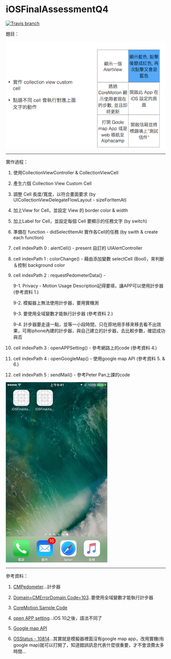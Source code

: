 # iOSFinalAssessmentQ4

[![Travis branch](https://img.shields.io/badge/bulid-passing-brightgreen.svg)]()

題目：

![](https://github.com/dan12411/iOSFinalAssessmentQ4/blob/master/%E8%9E%A2%E5%B9%95%E5%BF%AB%E7%85%A7%202016-12-02%20%E4%B8%8B%E5%8D%882.18.36.png)

---

實作過程：

1. 使用CollectionViewController & CollectionViewCell

2. 產生六個 Collection View Custom Cell

3. 調整 Cell 長度/寬度，以符合畫面要求 (by UICollectionViewDelegateFlowLayout - sizeForItemAt)

4. 加上View for Cell，並設定 View 的 border color & width

5. 加上Label for Cell，並設定每個 Cell 要顯示的任務文字 (by switch)

6. 準備在 function - didSelectItemAt 實作各Cell的任務 (by swith & create each function)

7. cell indexPath 0 : alertCell() - present 自訂的 UIAlertController

8. cell indexPath 1 : colorChange() - 藉由添加變數 selectCell (Bool)，來判斷＆控制 background color

9. cell indexPath 2 : requestPedometerData() - 
    
    9-1. Privacy - Motion Usage Description記得要填，讓APP可以使用計步器 (參考資料 1.)

    9-2. 模擬器上無法使用計步器，要用實機測

    9-3. 要使用全域變數才能執行計步器 (參考資料 2.)

    9-4. 計步器要走遠一點，並等一小段時間，只在原地用手移來移去看不出效果，可用iphone內建的計步器，與自己建立的計步器，去比較步數，確認成功與否

10. cell indexPath 3 : openAPPSetting() - 參考網路上的code (參考資料 4.)

11. cell indexPath 4 : openGoogleMap() - 使用google map API (參考資料 5. & 6.)

12. cell indexPath 5 : sendMail() - 參考Peter Pan上課的code

![](https://github.com/dan12411/iOSFinalAssessmentQ4/blob/master/Q4_Demo.gif)

---

參考資料：

1. [CMPedometer](http://stackoverflow.com/questions/38412977/cmpedometer-in-ios-10)...計步器

2. [Domain=CMErrorDomain Code=103](http://stackoverflow.com/questions/28145158/what-does-cmerrordomain-error-103-mean-cmpedometer)..要使用全域變數才能執行計步器

3. [CoreMotion Sample Code](https://github.com/shinobicontrols/iOS8-day-by-day/blob/master/35-coremotion/LocoMotion/LocoMotion/LiveViewController.swift)

4. [open APP setting](http://stackoverflow.com/questions/39792745/ios-10-open-settings-crash)...iOS 10之後，語法不同了

5. [Google map API](https://developers.google.com/maps/premium/ios-get-started)

6. [OSStatus - 10814](https://www.osstatus.com/search/results?platform=all&framework=all&search=10814)...其實就是模擬器裡面沒有google map app，改用實機(有google map)就可以打開了，知道錯誤訊息代表什麼很重要，才不會浪費太多時間...


